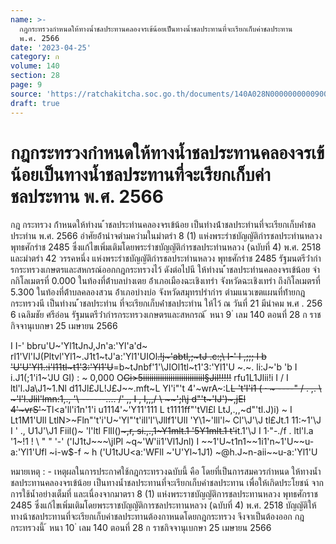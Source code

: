 ```yaml
---
name: >-
  กฎกระทรวงกำหนดให้ทางน้ำชลประทานคลองจรเข้น้อยเป็นทางน้ำชลประทานที่จะเรียกเก็บค่าชลประทาน
  พ.ศ. 2566
date: '2023-04-25'
category: ก
volume: 140
section: 28
page: 9
source: 'https://ratchakitcha.soc.go.th/documents/140A028N0000000000900.pdf'
draft: true
---
```


# กฎกระทรวงกำหนดให้ทางน้ำชลประทานคลองจรเข้น้อยเป็นทางน้ำชลประทานที่จะเรียกเก็บค่าชลประทาน พ.ศ. 2566

กฎ กระทรวง ก้ําหนดให้ทํางน ้ําชลประทํานคลองจรเข้น้อย เป็นทํางน้ําชลประทํานที่จะเรียกเก็บค่ําชลประทําน พ.ศ. 2566 อําศัยอ้ํานําจตํามควํามในมําตรํา 8 (1) แห่งพระรําชบัญญัติกํารชลประทํานหลวง พุทธศักรําช 2485 ซึ่งแก้ไขเพิ่มเติมโดยพระรําชบัญญัติกํารชลประทํานหลวง (ฉบับที่ 4) พ.ศ. 2518 และมําตรํา 42 วรรคหนึ่ง แห่งพระรําชบัญญัติกํารชลประทํานหลวง พุทธศักรําช 2485 รัฐมนตรีว่ํากํารกระทรวงเกษตรและสหกรณ์ออกกฎกระทรวงไว้ ดังต่อไปนี ให้ทํางน ้ําชลประทํานคลองจรเข้น้อย จํากกิโลเมตรที่ 0.000 ในท้องที่ต้ําบลบํางเตย อ้ําเภอเมืองฉะเชิงเทรํา จังหวัดฉะเชิงเทรํา ถึงกิโลเมตรที่ 5.300 ในท้องที่ต้ําบลคลองสวน อ้ําเภอบํางบ่อ จังหวัดสมุทรปรํากําร ตํามแนวเขตแผนที่ท้ํายกฎกระทรวงนี เป็นทํางน ้ําชลประทําน ที่จะเรียกเก็บค่ําชลประทําน ให้ไว้ ณ วันที่ 21 มีนําคม พ.ศ . 256 6 เฉลิมชัย ศรีอ่อน รัฐมนตรีว่ํากํารกระทรวงเกษตรและสหกรณ์ ้ หนา 9 ่ เลม 140 ตอนที่ 28 ก ราชกิจจานุเบกษา 25 เมษายน 2566

I I-' bbru'U~'Yl1tJnJ,Jn'a:'Yl'a'd~ rl1'Vl'IJ(Pltvl'Yl1~.J1t1~tJ'a:'Yl1'UIOl~~.!j~'abtl,;~tJ .c:;\ I-' I ,;;; I b 'U'U'Yl1.:i'l11tl~t1'3:'Yl1'U~~=b~tJnbf'1'\JIOl1tl~t1'3:'Yl1'U ~.~. li:J~'b 'b I i.J1(;1'i1~'JU GI) : ~ 0,000 O~~~~Gi>5iiiiiiiiiiiiiiiiiiiiiiiiiiiil§Jil!!!!!~~~~ rfu1L1Jlii!i I / I ltl'l.Ja\J1~1.Nl d11Jl£JL!J£J~~.mft~L Yl'i"'t 4'~wrA~:L~~L 't'l'i1 ( · ~ ----" / . ,. \ ~'l'l.Jlil'lmn:1,., '\ ------.... /' ,, I , l,,,/ \ ~~';l\j d"'t~'IJ')~,jEl 4'~vrS'~~~Tl<a'll'i1n'1'i u1114'~'Y11'111 L t1111ff"'tVl£l LtJ,.,,~d"'tl.J)i) ~ I Lt1M1'Ull LtlN>~Fln"'t'i'U~'Yl"'t'ill'l'\Jllf1'Ull 'Y\1~\'lll'l~ Cl'\J'\J tl£Jt.1 11:~1'\J I \' ., U1J'\J1 Fiil()~ \'l'ltl Flll()~~~,r, si.,.,1~Y1mlt.1 '5Y1mlt.1 t'i~~t.1'\J I 1·"-./f . ltl'l.a '1~!1 ! \ " " '-' ('IJ1tJ~~~\jlPl ~q~'W'ii1'Vl1Jnl) I ~~1'U~t1n1~~1i1'n~1'U~~u-a:'Yl1'Ufl ~i-w$-f ~ h ('U1tJU<a:'WFll ~'U'Yl~1J1) ~@h.J~n-aii~~u-a:'Yl1'U

หมายเหตุ : - เหตุผลในการประกาศใช้กฎกระทรวงฉบับนี้ คือ โดยที่เป็นการสมควรกำหนด ให้ทางน้ำชลประทานคลองจรเข้น้อย เป็นทางน้ำชลประทานที่จะเรียกเก็บค่าชลประทาน เพื่อให้เกิดประโยชน์ จากการใช้น้ำอย่างเต็มที่ และเนื่องจากมาตรา 8 (1) แห่งพระราชบัญญัติการชลประทานหลวง พุทธศักราช 2485 ซึ่งแก้ไขเพิ่มเติมโดยพระราชบัญญัติการชลประทานหลวง (ฉบับที่ 4) พ.ศ. 2518 บัญญัติให้ทางน้าชลประทานที่จะเรียกเก็บค่าชลประทานต้องกาหนดโดยกฎกระทรวง จึงจาเป็นต้องออก กฎกระทรวงนี้ ้ หนา 10 ่ เลม 140 ตอนที่ 28 ก ราชกิจจานุเบกษา 25 เมษายน 2566
